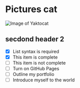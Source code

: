 # Pictures cat
![Image of Yaktocat](https://octodex.github.com/images/yaktocat.png)
## secdond header 2
- [x] List syntax is required
- [x] This item is complete
- [ ] This item is not complete
- [ ] Turn on GitHub Pages
- [ ] Outline my portfolio
- [ ] Introduce myself to the world
